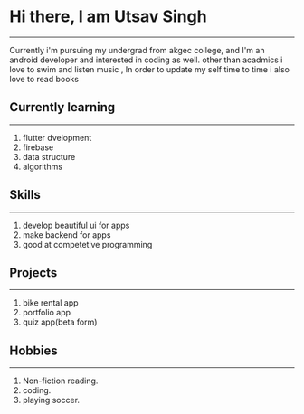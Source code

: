 # Hi there, I am Utsav Singh
----------
Currently i'm pursuing my undergrad from akgec college,
and I'm an android developer and interested in coding as well.
other than acadmics i love to swim and listen music , In order to update my self time to time i also love to read books

## Currently learning
----------
1. flutter dvelopment
2. firebase
3. data structure 
4. algorithms

## Skills
----------
1. develop beautiful ui for apps
2. make backend for apps 
3. good at competetive programming

## Projects
----------
1. bike rental app
2. portfolio app
3. quiz app(beta form)

## Hobbies
----------
1. Non-fiction reading.
2. coding.
3. playing soccer.




